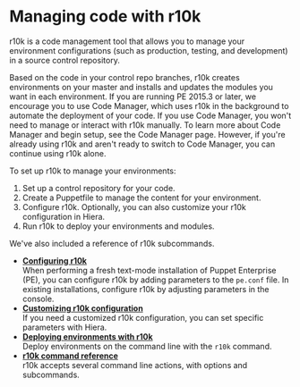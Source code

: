 # Managing code with r10k

r10k is a code management tool that allows you to manage your environment configurations \(such as production, testing, and development\) in a source control repository.

Based on the code in your control repo branches, r10k creates environments on your master and installs and updates the modules you want in each environment. If you are running PE 2015.3 or later, we encourage you to use Code Manager, which uses r10k in the background to automate the deployment of your code. If you use Code Manager, you won't need to manage or interact with r10k manually. To learn more about Code Manager and begin setup, see the Code Manager page. However, if you're already using r10k and aren't ready to switch to Code Manager, you can continue using r10k alone.

To set up r10k to manage your environments:

1.  Set up a control repository for your code.
2.  Create a Puppetfile to manage the content for your environment.
3.  Configure r10k. Optionally, you can also customize your r10k configuration in Hiera.
4.  Run r10k to deploy your environments and modules.

We've also included a reference of r10k subcommands.

-   **[Configuring r10k](r10k_config.md#)**  
When performing a fresh text-mode installation of Puppet Enterprise \(PE\), you can configure r10k by adding parameters to the `pe.conf` file. In existing installations, configure r10k by adjusting parameters in the console.
-   **[Customizing r10k configuration](r10k_customize_config.md#)**  
If you need a customized r10k configuration, you can set specific parameters with Hiera.
-   **[Deploying environments with r10k](r10k_deploy_env.md#)**  
Deploy environments on the command line with the `r10k` command.
-   **[r10k command reference](r10k_commands.md#)**  
 r10k accepts several command line actions, with options and subcommands.

